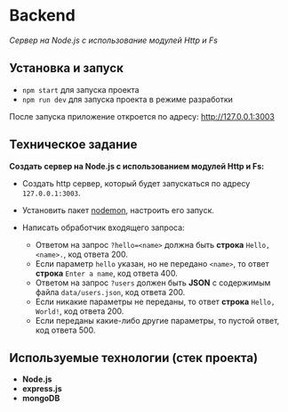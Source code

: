# Backend

_Сервер на Node.js с использование модулей Http и Fs_

## Установка и запуск

- `npm start` для запуска проекта
- `npm run dev` для запуска проекта в режиме разработки

После запуска приложение откроется по адресу: http://127.0.0.1:3003

## Техническое задание

**Создать сервер на Node.js с использованием модулей Http и Fs:**

- Создать http сервер, который будет запускаться по адресу `127.0.0.1:3003`.

- Установить пакет [nodemon](https://www.npmjs.com/package/nodemon), настроить его запуск.

- Написать обработчик входящего запроса:

  - Ответом на запрос `?hello=<name>` должна быть **строка** `Hello, <name>.`, код ответа 200.
  - Если параметр `hello` указан, но не передано `<name>`, то ответ **строка** `Enter a name`, код ответа 400.
  - Ответом на запрос `?users` должен быть **JSON** с содержимым файла `data/users.json`, код ответа 200.
  - Если никакие параметры не переданы, то ответ **строка** `Hello, World!`, код ответа 200.
  - Если переданы какие-либо другие параметры, то пустой ответ, код ответа 500.

## Используемые технологии (стек проекта)

- **Node.js**
- **express.js**
- **mongoDB**
